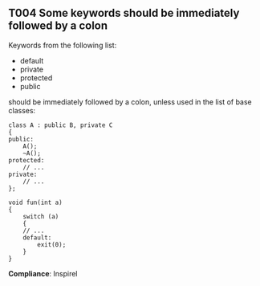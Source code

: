 T004 Some keywords should be immediately followed by a colon
------------------------------------------------------------

Keywords from the following list:

 * default
 * private
 * protected
 * public

should be immediately followed by a colon, unless used in the list of base
classes:

```
class A : public B, private C
{
public:
    A();
    ~A();
protected:
    // ...
private:
    // ...
};
```

```
void fun(int a)
{
    switch (a)
    {
    // ...
    default:
        exit(0);
    }
}
```

**Compliance**: Inspirel
